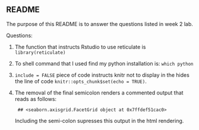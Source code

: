 ## README

The purpose of this README is to answer the questions listed in week 2 lab.

Questions:

1. The function that instructs Rstudio to use reticulate is `library(reticulate)`

2. To shell command that I used find my python installation is: `which python`

3. `include = FALSE` piece of code instructs knitr not to display in the hides the line of code `knitr::opts_chunk$set(echo = TRUE)`.

4. The removal of the final semicolon renders a commented output that reads as follows:

        ## <seaborn.axisgrid.FacetGrid object at 0x7ffdef51cac0>

    Including the semi-colon supresses this output in the html rendering.


